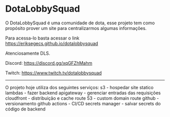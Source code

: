 # DotaLobbySquad

O DotaLobbySquad é uma comunidade de dota, esse projeto tem como propósito prover um site para centralizarmos algumas informações.

Para acessa-lo basta acessar o link https://eriksegecs.github.io/dotalobbysquad


Atenciosamente DLS.

Discord: https://discord.gg/xqGFZhMahm

Twitch: https://www.twitch.tv/dotalobbysquad


----------------------
O projeto hoje utiliza dos seguintes serviços:
s3 - hospedar site statico
lambdas - fazer backend
apigateway -  gerenciar entradas das requisições
cloudfront - distribuição e cache
route 53 - custom domain route
github - versionamento
github actions - CI/CD
secrets manager - salvar secrets do código de backend
